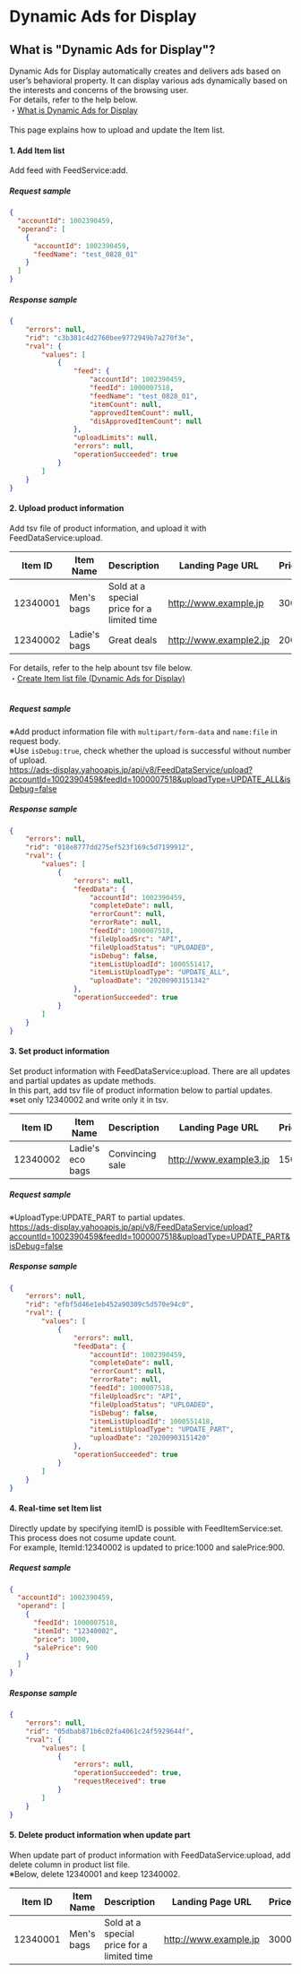 # Dynamic Ads for Display
## What is "Dynamic Ads for Display"?
Dynamic Ads for Display automatically creates and delivers ads based on user’s behavioral property. It can display various ads dynamically based on the interests and concerns of the browsing user.<br>
For details, refer to the help below.<br>
・<a href="https://ads-help.yahoo.co.jp/yahooads/ydn/articledetail?lan=en&aid=22319">What is Dynamic Ads for Display</a><br><br>
This page explains how to upload and update the Item list.<br>

#### 1.	Add Item list
Add feed with FeedService:add.

##### Request sample
```json
{
  "accountId": 1002390459,
  "operand": [
    {
      "accountId": 1002390459,
      "feedName": "test_0828_01"
    }
  ]
}
```

##### Response sample
```json
{
    "errors": null,
    "rid": "c3b301c4d2760bee9772949b7a270f3e",
    "rval": {
        "values": [
            {
                "feed": {
                    "accountId": 1002390459,
                    "feedId": 1000007518,
                    "feedName": "test_0828_01",
                    "itemCount": null,
                    "approvedItemCount": null,
                    "disApprovedItemCount": null
                },
                "uploadLimits": null,
                "errors": null,
                "operationSucceeded": true
            }
        ]
    }
}
```

#### 2. Upload product information
Add tsv file of product information, and upload it with FeedDataService:upload.

|Item ID|Item Name|Description|Landing Page URL|Price|Sale Price|
|---|---|---|---|---|---|
|12340001|Men's bags|Sold at a special price for a limited time|http://www.example.jp|3000|2500|
|12340002|Ladie's bags|Great deals|http://www.example2.jp|2000|1500|

For details, refer to the help abount tsv file below.<br>
・<a href="https://ads-help.yahoo.co.jp/yahooads/ydn/articledetail?lan=en&aid=22325">Create Item list file (Dynamic Ads for Display)</a><br><br>

##### Request sample
※Add product information file with `multipart/form-data` and `name:file` in request body.<br>
※Use `isDebug:true`, check whether the upload is successful without number of upload.<br>
https://ads-display.yahooapis.jp/api/v8/FeedDataService/upload?accountId=1002390459&feedId=1000007518&uploadType=UPDATE_ALL&isDebug=false

##### Response sample
```json
{
    "errors": null,
    "rid": "018e8777dd275ef523f169c5d7199912",
    "rval": {
        "values": [
            {
                "errors": null,
                "feedData": {
                    "accountId": 1002390459,
                    "completeDate": null,
                    "errorCount": null,
                    "errorRate": null,
                    "feedId": 1000007518,
                    "fileUploadSrc": "API",
                    "fileUploadStatus": "UPLOADED",
                    "isDebug": false,
                    "itemListUploadId": 1000551417,
                    "itemListUploadType": "UPDATE_ALL",
                    "uploadDate": "20200903151342"
                },
                "operationSucceeded": true
            }
        ]
    }
}
```
#### 3. Set product information
Set product information with FeedDataService:upload. There are all updates and partial updates as update methods.<br>
In this part, add tsv file of product information below to partial updates.<br>
※set only 12340002 and write only it in tsv.

|Item ID|Item Name|Description|Landing Page URL|Price|Sale Price|
|---|---|---|---|---|---|
|12340002|Ladie's eco bags|Convincing sale|http://www.example3.jp|1500|1000|

##### Request sample
※UploadType:UPDATE_PART to partial updates.<br>
https://ads-display.yahooapis.jp/api/v8/FeedDataService/upload?accountId=1002390459&feedId=1000007518&uploadType=UPDATE_PART&isDebug=false

##### Response sample
```json
{
    "errors": null,
    "rid": "efbf5d46e1eb452a90309c5d570e94c0",
    "rval": {
        "values": [
            {
                "errors": null,
                "feedData": {
                    "accountId": 1002390459,
                    "completeDate": null,
                    "errorCount": null,
                    "errorRate": null,
                    "feedId": 1000007518,
                    "fileUploadSrc": "API",
                    "fileUploadStatus": "UPLOADED",
                    "isDebug": false,
                    "itemListUploadId": 1000551418,
                    "itemListUploadType": "UPDATE_PART",
                    "uploadDate": "20200903151420"
                },
                "operationSucceeded": true
            }
        ]
    }
}
```

#### 4. Real-time set Item list
Directly update by specifying itemID is possible with FeedItemService:set. This process does not cosume update count.<br>
For example, ItemId:12340002 is updated to price:1000 and salePrice:900.

##### Request sample
```json
{
  "accountId": 1002390459,
  "operand": [
    {
      "feedId": 1000007518,
      "itemId": "12340002",
      "price": 1000,
      "salePrice": 900
    }
  ]
}
```

##### Response sample
```json
{
    "errors": null,
    "rid": "05dbab871b6c02fa4061c24f5929644f",
    "rval": {
        "values": [
            {
                "errors": null,
                "operationSucceeded": true,
                "requestReceived": true
            }
        ]
    }
}
```
#### 5. Delete product information when update part
When update part of product information with FeedDataService:upload, add delete column in product list file.<br>
※Below, delete 12340001 and keep 12340002.

|Item ID|Item Name|Description|Landing Page URL|Price|Sale Price|Delete|
|---|---|---|---|---|---|---|
|12340001|Men's bags|Sold at a special price for a limited time|http://www.example.jp|3000|2500|1|
